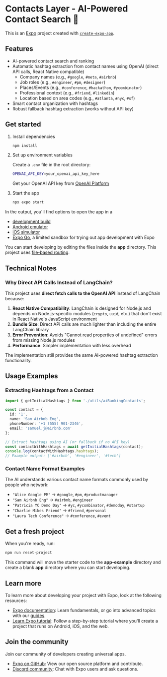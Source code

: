 # Contacts Layer - AI-Powered Contact Search 👋

This is an [Expo](https://expo.dev) project created with [`create-expo-app`](https://www.npmjs.com/package/create-expo-app).

## Features

- AI-powered contact search and ranking
- Automatic hashtag extraction from contact names using OpenAI (direct API calls, React Native compatible)
  - Company names (e.g., `#google`, `#meta`, `#airbnb`)
  - Job roles (e.g., `#engineer`, `#pm`, `#designer`)
  - Places/Events (e.g., `#conference`, `#hackathon`, `#ycombinator`)
  - Professional context (e.g., `#friend`, `#linkedin`)
  - Location based on area codes (e.g., `#atlanta`, `#nyc`, `#sf`)
- Smart contact organization with hashtags
- Robust fallback hashtag extraction (works without API key)

## Get started

1. Install dependencies

   ```bash
   npm install
   ```

2. Set up environment variables

   Create a `.env` file in the root directory:
   ```bash
   OPENAI_API_KEY=your_openai_api_key_here
   ```

   Get your OpenAI API key from [OpenAI Platform](https://platform.openai.com/api-keys)

3. Start the app

   ```bash
   npx expo start
   ```

In the output, you'll find options to open the app in a

- [development build](https://docs.expo.dev/develop/development-builds/introduction/)
- [Android emulator](https://docs.expo.dev/workflow/android-studio-emulator/)
- [iOS simulator](https://docs.expo.dev/workflow/ios-simulator/)
- [Expo Go](https://expo.dev/go), a limited sandbox for trying out app development with Expo

You can start developing by editing the files inside the **app** directory. This project uses [file-based routing](https://docs.expo.dev/router/introduction).

## Technical Notes

### Why Direct API Calls Instead of LangChain?

This project uses **direct fetch calls to the OpenAI API** instead of LangChain because:

1. **React Native Compatibility**: LangChain is designed for Node.js and depends on Node.js-specific modules (`crypto`, `uuid`, etc.) that don't exist in React Native's JavaScript environment
2. **Bundle Size**: Direct API calls are much lighter than including the entire LangChain library
3. **Error Prevention**: Avoids "Cannot read properties of undefined" errors from missing Node.js modules
4. **Performance**: Simpler implementation with less overhead

The implementation still provides the same AI-powered hashtag extraction functionality.

## Usage Examples

### Extracting Hashtags from a Contact

```typescript
import { getInitialHashtags } from './utils/aiRankingContacts';

const contact = {
  id: '1',
  name: 'Sam Airbnb Eng',
  phoneNumber: '+1 (555) 901-2346',
  email: 'samuel.j@airbnb.com'
};

// Extract hashtags using AI (or fallback if no API key)
const contactWithHashtags = await getInitialHashtags(contact);
console.log(contactWithHashtags.hashtags);
// Example output: ['#airbnb', '#engineer', '#tech']
```

### Contact Name Format Examples

The AI understands various contact name formats commonly used by people who network:

- `"Alice Google PM"` → `#google`, `#pm`, `#productmanager`
- `"Sam Airbnb Eng"` → `#airbnb`, `#engineer`
- `"Patricia YC Demo Day"` → `#yc`, `#ycombinator`, `#demoday`, `#startup`
- `"Charlie Mikes Friend"` → `#friend`, `#personal`
- `"Laura Tech Conference"` → `#conference`, `#event`

## Get a fresh project

When you're ready, run:

```bash
npm run reset-project
```

This command will move the starter code to the **app-example** directory and create a blank **app** directory where you can start developing.

## Learn more

To learn more about developing your project with Expo, look at the following resources:

- [Expo documentation](https://docs.expo.dev/): Learn fundamentals, or go into advanced topics with our [guides](https://docs.expo.dev/guides).
- [Learn Expo tutorial](https://docs.expo.dev/tutorial/introduction/): Follow a step-by-step tutorial where you'll create a project that runs on Android, iOS, and the web.

## Join the community

Join our community of developers creating universal apps.

- [Expo on GitHub](https://github.com/expo/expo): View our open source platform and contribute.
- [Discord community](https://chat.expo.dev): Chat with Expo users and ask questions.
